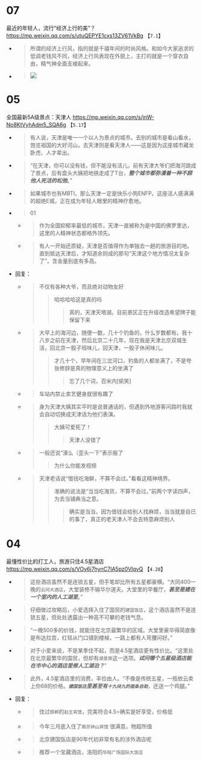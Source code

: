 
# 07

最近的年轻人，流行“经济上行的美”？ https://mp.weixin.qq.com/s/utuQEPYE1cxs13ZV61VkBg  【`7.1`】
- > 所谓的经济上行风，指的就是千禧年间的时尚风格。和如今大家追求的低调老钱风不同，经济上行风表现在外貌上，主打的就是一个穿衣自由，精气神全面支棱起来。
- > ![](https://mmbiz.qpic.cn/mmbiz_jpg/b2YlTLuGbKCmHp8Y7OtvBvJcCicLFzRic4w3R55BbGETGglzGl1w0dvvHqbRfb5LsEmvDibXS6ICG35aaSQP3jYmw/640)

# 05

全国最新5A级景点：天津人 https://mp.weixin.qq.com/s/jnW-No8KtVyhAdm5_SQA6g  【`5.17`】
- > 有人说，天津是唯一一个以人为景点的城市。去别的城市是看山看水，饱览祖国的大好河山，去天津则是看天津人——这是因为这座城市藏龙卧虎、人才辈出。
- > “在天津，你可以没有钱，但不能没有活儿。前有天津大爷们把海河跳成了景点，后有盘头大姨把地铁走成了T台，***整个城市都弥漫着一种不顾他人死活的松弛***。”
- > 如果城市也有MBTI，那么天津一定是快乐小狗ENFP。这座活人感满满的超绝E城，正在成为年轻人眼里的精神疗愈地。
- > 01
  * > 作为全国抑郁率最低的城市，天津一直被称为是中国的佛罗里达，这里的人精神状态都格外领先。
  * > 有人一开始还质疑，天津是否值得作为单独去一趟的旅游目的地。直到抵达天津后，才知道余则成的那句“天津这个地方情况太复杂了”，含金量到底有多高。
- 回复：
  * > 不仅有各种大爷，而且绝对动物友好
    >> 哈哈哈哈这是真的吗
    >>> 真的，天津天塔湖。目前景区正在升级改造希望牌子能保留下来
  * > 大早上的海河边，随便一数，几十个钓鱼的，什么岁数都有。我十八岁之前在天津，然后北京二十几年，现在我是天津北京双城生活，回北京一股子班味儿，回天津，一股子休闲味儿。
    >> 才几十个，早年间在三岔河口，钓鱼的人都坐满了，不是夸张修辞是真的物理意义上的坐满了
    >>> 忘了几个词，百米内[偷笑]
  * > 车站内禁止卖艺健身就很有趣了
  * > 身为天津大姨其实平时是说普通话的，但遇到外地游客问路时我就会自动切换成天津话为他们表演。
    >> 大姨可爱死了！
    >>> 天津人没错了
  * > 一般还说“濠么（歪头一下”表示服了
    >> 为什么你能发视频
  * > 天津老话说“借钱吃海鲜，不算不会过。”看看这精神境界。
    >> 准确的说法是“当当吃海货，不算不会过。”前两个字读四声，为去当铺典当之意。
    >>> 确实是当当，因为借钱会给别人找麻烦，当当就是自已的事了，真正的老天津人不会去特意麻烦别人

# 04

最懂性价比的打工人，旅游只住4.5星酒店 https://mp.weixin.qq.com/s/VOv6j7hynC7IA5pz0VlqvQ  【`4.28`】
- > 这些酒店虽然不是连锁五星，但手笔却比所有五星都豪横。“大同400一晚的`云冈大酒店`，大堂装修不输华尔道夫。大堂里的早餐厅，***甚至是建在一个室内的人工湖里***。”
- > 仔细做过攻略后，小爱选择入住了国贸的`建国饭店`，这个酒店虽然不是连锁五星，但处处透露出一种高不可攀的老钱气息。
- > “一晚500多的价钱，就能住在北京最繁华的区域。大堂里豪华得简直像是布达拉宫，红毯从门口铺到楼梯，一路上都有人弯腰问好。”
- > 对于小爱来说，不是某季住不起，而是4.5星酒店更有性价比。“这里处在北京最繁华的国贸，但却有`湖景房`这一选项。***试问哪个五星级酒店能在市中心的酒店里修人工湖泊？***”
- > 此外，4.5星酒店里的消费，丰俭由人。“不像是传统五星，一瓶依云卖上你68的价格。***`建国饭店`里甚至有`十九块九的面条自助`***，还送一个鸡腿。”
- 回复：
  * > 住过`邯郸`的`赵王宾馆`，完美符合4.5⭐️确实是好享受，价格低
  * > 今年三月底入住了`南京钟山宾馆` 很满意。物超所值
  * > 北京建国饭店是90年代初非常有名的涉外酒店呢
  * > 推荐一个宝藏酒店，洛阳的`华阳广场国际大饭店`

